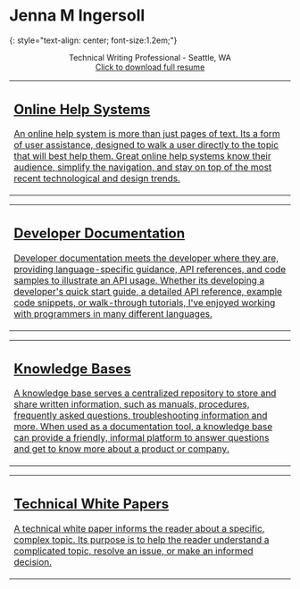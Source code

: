 # Jenna M Ingersoll
{: style="text-align: center; font-size:1.2em;"}

<p style="text-align:center;">Technical Writing Professional - Seattle, WA <br />
  <a href="https://drive.google.com/open?id=0B8WUv5172EuCQndhVzQzY1hQcWxfdmpORG1xMWhjZUM3TmxB">Click to download full resume</a>
</p>

<table class="card">
  <tr>
     <td><a href="help/overview.html"><h2>Online Help Systems</h2><p>An online help system is more than just pages of text. Its a form of user assistance, designed to walk a user directly to the topic that will best help them. Great online help systems know their audience, simplify the navigation, and stay on top of the most recent technological and design trends.</p></a></td>
  </tr>
</table>

<table class="card">
  <tr>
     <td><a href="dev/overview.html"><h2>Developer Documentation</h2><p>Developer documentation meets the developer where they are, providing language-specific guidance, API references, and code samples to illustrate an API usage. Whether its developing a developer's quick start guide, a detailed API reference, example code snippets, or walk-through tutorials, I've enjoyed working with programmers in many different languages.</p></a></td>
  </tr>
</table>

<table class="card">
  <tr>
     <td><a href="kb/overview.html"><h2>Knowledge Bases</h2><p>A knowledge base serves a centralized repository to store and share written information, such as manuals, procedures, frequently asked questions, troubleshooting information and more. When used as a documentation tool, a knowledge base can provide a friendly, informal platform to answer questions and get to know more about a product or company.</p></a></td>
  </tr>
</table>

<table class="card">
  <tr>
    <td><a href="whitepaper/overview.html"><h2>Technical White Papers</h2><p>A technical white paper informs the reader about a specific, complex topic. Its purpose is to help the reader understand a complicated topic, resolve an issue, or make an informed decision.</p></a></td>
  </tr>
</table>
